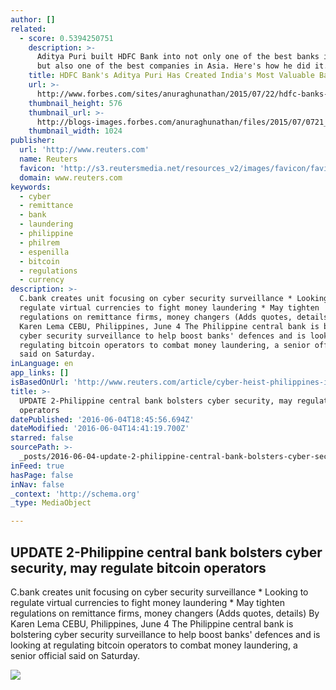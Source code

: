 ```yaml
---
author: []
related:
  - score: 0.5394250751
    description: >-
      Aditya Puri built HDFC Bank into not only one of the best banks in India,
      but also one of the best companies in Asia. Here's how he did it.
    title: HDFC Bank's Aditya Puri Has Created India's Most Valuable Bank
    url: >-
      http://www.forbes.com/sites/anuraghunathan/2015/07/22/hdfc-banks-aditya-puri-has-created-indias-most-valuable-bank/
    thumbnail_height: 576
    thumbnail_url: >-
      http://blogs-images.forbes.com/anuraghunathan/files/2015/07/0721_hdfc-aditya-puri_1024x576.jpg
    thumbnail_width: 1024
publisher:
  url: 'http://www.reuters.com'
  name: Reuters
  favicon: 'http://s3.reutersmedia.net/resources_v2/images/favicon/favicon.ico'
  domain: www.reuters.com
keywords:
  - cyber
  - remittance
  - bank
  - laundering
  - philippine
  - philrem
  - espenilla
  - bitcoin
  - regulations
  - currency
description: >-
  C.bank creates unit focusing on cyber security surveillance * Looking to
  regulate virtual currencies to fight money laundering * May tighten
  regulations on remittance firms, money changers (Adds quotes, details) By
  Karen Lema CEBU, Philippines, June 4 The Philippine central bank is bolstering
  cyber security surveillance to help boost banks' defences and is looking at
  regulating bitcoin operators to combat money laundering, a senior official
  said on Saturday.
inLanguage: en
app_links: []
isBasedOnUrl: 'http://www.reuters.com/article/cyber-heist-philippines-idUSL4N18W05K'
title: >-
  UPDATE 2-Philippine central bank bolsters cyber security, may regulate bitcoin
  operators
datePublished: '2016-06-04T18:45:56.694Z'
dateModified: '2016-06-04T14:41:19.700Z'
starred: false
sourcePath: >-
  _posts/2016-06-04-update-2-philippine-central-bank-bolsters-cyber-security-ma.md
inFeed: true
hasPage: false
inNav: false
_context: 'http://schema.org'
_type: MediaObject

---
```

<article style=""><h1>UPDATE 2-Philippine central bank bolsters cyber security, may regulate bitcoin operators</h1><p>C.bank creates unit focusing on cyber security surveillance * Looking to regulate virtual currencies to fight money laundering * May tighten regulations on remittance firms, money changers (Adds quotes, details) By Karen Lema CEBU, Philippines, June 4 The Philippine central bank is bolstering cyber security surveillance to help boost banks' defences and is looking at regulating bitcoin operators to combat money laundering, a senior official said on Saturday.</p><img src="http://s4.reutersmedia.net/resources_v2/images/rcom-default.png" /></article>